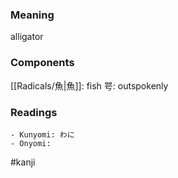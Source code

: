 ### Meaning

alligator

### Components

[[Radicals/魚|魚]]: fish 咢: outspokenly

### Readings

```
- Kunyomi: わに
- Onyomi: 
```

#kanji